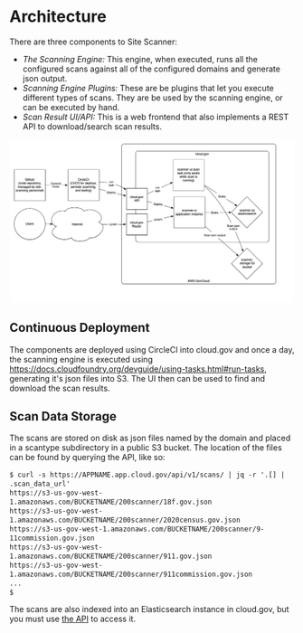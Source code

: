 # Architecture

There are three components to Site Scanner:
- *The Scanning Engine:*  This engine, when executed, runs all the configured scans 
  against all of the configured domains and generate json output.
- *Scanning Engine Plugins:*  These are be plugins that let you execute different
  types of scans.  They are be used by the scanning engine, or can be executed by hand.
- *Scan Result UI/API:*  This is a web frontend that also implements a REST API to download/search
  scan results.

![diagram of site-scanning architecture](scanner-ui.png)


## Continuous Deployment

The components are deployed using CircleCI into cloud.gov and once a day, the scanning engine is
executed using https://docs.cloudfoundry.org/devguide/using-tasks.html#run-tasks, generating
it's json files into S3.  The UI then can be used to find and download the scan results.


## Scan Data Storage

The scans are stored on disk as json files named by the domain and placed in a scantype
subdirectory in a public S3 bucket.  The location of the files can be found by querying
the API, like so:
```
$ curl -s https://APPNAME.app.cloud.gov/api/v1/scans/ | jq -r '.[] | .scan_data_url'
https://s3-us-gov-west-1.amazonaws.com/BUCKETNAME/200scanner/18f.gov.json
https://s3-us-gov-west-1.amazonaws.com/BUCKETNAME/200scanner/2020census.gov.json
https://s3-us-gov-west-1.amazonaws.com/BUCKETNAME/200scanner/9-11commission.gov.json
https://s3-us-gov-west-1.amazonaws.com/BUCKETNAME/200scanner/911.gov.json
https://s3-us-gov-west-1.amazonaws.com/BUCKETNAME/200scanner/911commission.gov.json
...
$ 
```

The scans are also indexed into an Elasticsearch instance in cloud.gov, but you must use
[the API](API.md) to access it.
